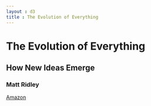 ```yaml
---
layout : d3
title : The Evolution of Everything 
---
```


# The Evolution of Everything 

## How New Ideas Emerge

### Matt Ridley

[Amazon](http://www.amazon.com/The-Evolution-Everything-Ideas-Emerge/dp/0062296000)
